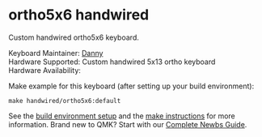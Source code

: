 # ortho5x6 handwired

Custom handwired ortho5x6 keyboard.

Keyboard Maintainer: [Danny](https://github.com/nooges)  
Hardware Supported: Custom handwired 5x13 ortho keyboard  
Hardware Availability:

Make example for this keyboard (after setting up your build environment):

    make handwired/ortho5x6:default

See the [build environment setup](https://docs.qmk.fm/#/getting_started_build_tools) and the [make instructions](https://docs.qmk.fm/#/getting_started_make_guide) for more information. Brand new to QMK? Start with our [Complete Newbs Guide](https://docs.qmk.fm/#/newbs).
